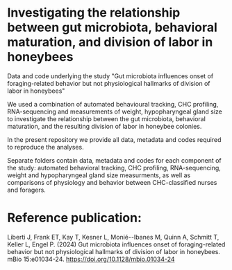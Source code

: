 # Investigating the relationship between gut microbiota, behavioral maturation, and division of labor in honeybees
Data and code underlying the study "Gut microbiota influences onset of foraging-related behavior but not physiological hallmarks of division of labor in honeybees"

We used a combination of automated behavioural tracking, CHC profiling, RNA-sequencing and measurements of weight, hypopharyngeal gland size to investigate the relationship between the gut microbiota, behavioral maturation, and the resulting division of labor in honeybee colonies. <br />

In the present repository we provide all data, metadata and codes required to reproduce the analyses. 

Separate folders contain data, metadata and codes for each component of the study: automated behavioral tracking, CHC profiling, RNA-sequencing, weight and hypopharyngeal gland size measurments, as well as comparisons of physiology and behavior between CHC-classified nurses and foragers.

# Reference publication:
Liberti J, Frank ET, Kay T, Kesner L, Monié--Ibanes M, Quinn A, Schmitt T, Keller L, Engel P. (2024) Gut microbiota influences onset of foraging-related behavior but not physiological hallmarks of division of labor in honeybees. mBio 15:e01034-24. https://doi.org/10.1128/mbio.01034-24

